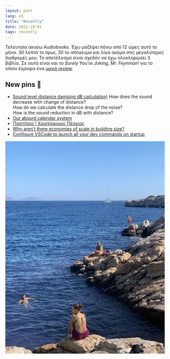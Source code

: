 ```yaml
---
layout: post
lang: el
title: "Recently"
date: 2022-10-01
tags: recently
---
```


Τελευταία ακούω Audiobooks. Έχω μαζέψει πάνω από 12 ώρες αυτό το μήνα. 30 λεπτά το πρωί, 30 το απόγευμα και λίγα ακόμα στις μεγαλύτερες διαδρομές μου. Το αποτέλεσμα είναι σχεδόν να έχω ολοκληρώσει 3 βιβλία. Σε αυτά είναι και το *Surely You're Joking, Mr. Feynman!* για το οποίο έγραψα ένα [μικρό review](https://tsangiotis.com/books/2022-3/).

## New pins 📌

-   [Sound level distance damping dB calculation](http://www.sengpielaudio.com/calculator-distance.htm "Link: http://www.sengpielaudio.com/calculator-distance.htm")\
    How does the sound decrease with change of distance?\
    How do we calculate the distance drop of the noise?\
    How is the sound reduction in dB with distance?
-   [Our absurd calendar system](https://twitter.com/Foone/status/1572260363764400129 "Link: https://twitter.com/Foone/status/1572260363764400129")
-   [Παστίτσιο | Χριστόφορος Πέσκιας](https://www.gastronomos.gr/syntagh/pastitsio-vinteo/119030/ "Link: https://www.gastronomos.gr/syntagh/pastitsio-vinteo/119030/")
-   [Why aren't there economies of scale in building size?](https://constructionphysics.substack.com/p/why-arent-large-buildings-much-cheaper "Link: https://constructionphysics.substack.com/p/why-arent-large-buildings-much-cheaper")
-   [Configure VSCode to launch all your dev commands on startup](https://mobile.twitter.com/grabbou/status/1567486204349644801)

![Buy summer](/images/recently-20221001/IMG_5298.jpeg)
